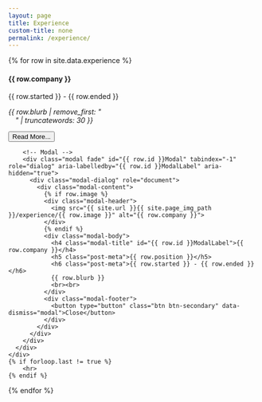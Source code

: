 ```yaml
---
layout: page
title: Experience
custom-title: none
permalink: /experience/
---
```


<div class="experience-wrapper">
  {% for row in site.data.experience %}
    <div class="card text-center">
      <div class="card-body">
        <h4 class="card-title">{{ row.company }}</h4>
        <p class="post-meta">{{ row.started }} - {{ row.ended }}</p>
        <p class="card-text"> <i>{{ row.blurb | remove_first: "<br>&emsp;" | truncatewords: 30 }}</i></p>
        <button type="button" class="btn btn-primary btn-sm" data-toggle="modal" data-target="#{{ row.id }}Modal">Read More...</button>
        
        <!-- Modal -->
        <div class="modal fade" id="{{ row.id }}Modal" tabindex="-1" role="dialog" aria-labelledby="{{ row.id }}ModalLabel" aria-hidden="true">
          <div class="modal-dialog" role="document">
            <div class="modal-content">
              {% if row.image %}
              <div class="modal-header">
                <img src="{{ site.url }}{{ site.page_img_path }}/experience/{{ row.image }}" alt="{{ row.company }}">
              </div>
              {% endif %}
              <div class="modal-body">
                <h4 class="modal-title" id="{{ row.id }}ModalLabel">{{ row.company }}</h4>
                <h5 class="post-meta">{{ row.position }}</h5>
                <h6 class="post-meta">{{ row.started }} - {{ row.ended }}</h6>
                {{ row.blurb }}
                <br><br>
              </div>
              <div class="modal-footer">
                <button type="button" class="btn btn-secondary" data-dismiss="modal">Close</button>
              </div>
            </div>
          </div>
        </div>
      </div>
    </div>
    {% if forloop.last != true %}
        <hr>
    {% endif %}
  {% endfor %}
</div>
